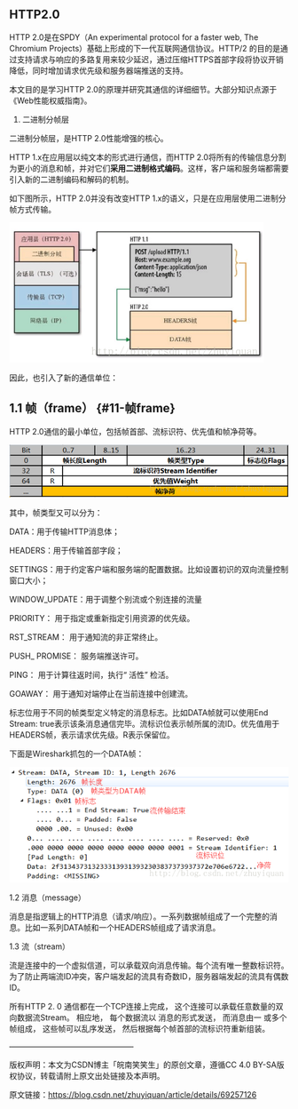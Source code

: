 ## HTTP2.0

HTTP 2.0是在SPDY（An experimental protocol for a faster web, The Chromium Projects）基础上形成的下一代互联网通信协议。HTTP/2 的目的是通过支持请求与响应的多路复用来较少延迟，通过压缩HTTPS首部字段将协议开销降低，同时增加请求优先级和服务器端推送的支持。

本文目的是学习HTTP 2.0的原理并研究其通信的详细细节。大部分知识点源于《Web性能权威指南》。

1. 二进制分帧层

二进制分帧层，是HTTP 2.0性能增强的核心。

HTTP 1.x在应用层以纯文本的形式进行通信，而HTTP 2.0将所有的传输信息分割为更小的消息和帧，并对它们**采用二进制格式编码**。这样，客户端和服务端都需要引入新的二进制编码和解码的机制。

如下图所示，HTTP 2.0并没有改变HTTP 1.x的语义，只是在应用层使用二进制分帧方式传输。

![](/assets/20170405172818292.png)

因此，也引入了新的通信单位：

## **1.1 帧（frame）** {#11-帧frame}

HTTP 2.0通信的最小单位，包括帧首部、流标识符、优先值和帧净荷等。

![](/assets/20170405153816267.png)

其中，帧类型又可以分为：

DATA：用于传输HTTP消息体；

HEADERS：用于传输首部字段；

SETTINGS：用于约定客户端和服务端的配置数据。比如设置初识的双向流量控制窗口大小；

WINDOW\_UPDATE：用于调整个别流或个别连接的流量

PRIORITY： 用于指定或重新指定引用资源的优先级。

RST\_STREAM： 用于通知流的非正常终止。

PUSH\_ PROMISE： 服务端推送许可。

PING： 用于计算往返时间，执行“ 活性” 检活。

GOAWAY： 用于通知对端停止在当前连接中创建流。

标志位用于不同的帧类型定义特定的消息标志。比如DATA帧就可以使用End Stream: true表示该条消息通信完毕。流标识位表示帧所属的流ID。优先值用于HEADERS帧，表示请求优先级。R表示保留位。

下面是Wireshark抓包的一个DATA帧：

![](/assets/20170405170457247.png)



1.2 消息（message）

消息是指逻辑上的HTTP消息（请求/响应）。一系列数据帧组成了一个完整的消息。比如一系列DATA帧和一个HEADERS帧组成了请求消息。



1.3 流（stream）

流是连接中的一个虚拟信道，可以承载双向消息传输。每个流有唯一整数标识符。为了防止两端流ID冲突，客户端发起的流具有奇数ID，服务器端发起的流具有偶数ID。 

所有HTTP 2. 0 通信都在一个TCP连接上完成， 这个连接可以承载任意数量的双向数据流Stream。 相应地， 每个数据流以 消息的形式发送， 而消息由一 或多个帧组成， 这些帧可以乱序发送， 然后根据每个帧首部的流标识符重新组装。 

 ———————————————— 

版权声明：本文为CSDN博主「皖南笑笑生」的原创文章，遵循CC 4.0 BY-SA版权协议，转载请附上原文出处链接及本声明。

原文链接：https://blog.csdn.net/zhuyiquan/article/details/69257126





















